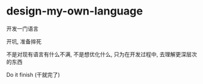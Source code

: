 # design-my-own-language
开发一门语言


开坑, 准备摔死

不是对现有语言有什么不满, 不是想优化什么, 只为在开发过程中, 去理解更深层次的东西

Do it finish (干就完了)
